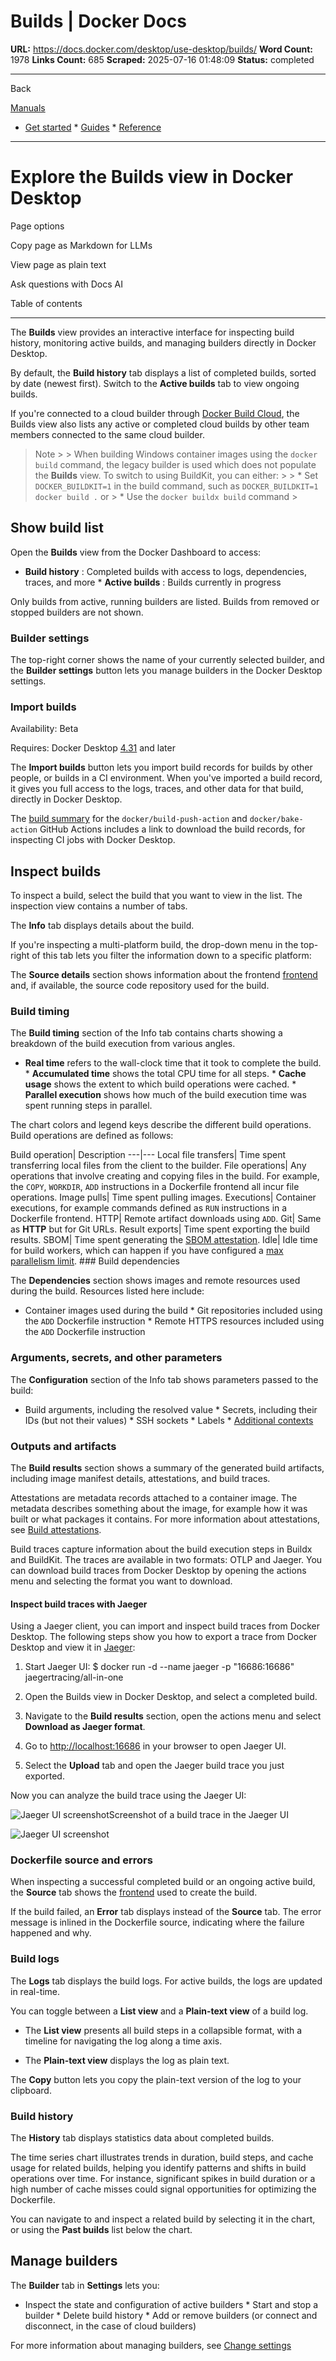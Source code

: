 # Builds | Docker Docs

**URL:** https://docs.docker.com/desktop/use-desktop/builds/
**Word Count:** 1978
**Links Count:** 685
**Scraped:** 2025-07-16 01:48:09
**Status:** completed

---

Back

[Manuals](https://docs.docker.com/manuals/)

  * [Get started](https://docs.docker.com/get-started/)   * [Guides](https://docs.docker.com/guides/)   * [Reference](https://docs.docker.com/reference/)

* * *

# Explore the Builds view in Docker Desktop

Page options

Copy page as Markdown for LLMs

View page as plain text

Ask questions with Docs AI

Table of contents

* * *

The **Builds** view provides an interactive interface for inspecting build history, monitoring active builds, and managing builders directly in Docker Desktop.

By default, the **Build history** tab displays a list of completed builds, sorted by date \(newest first\). Switch to the **Active builds** tab to view ongoing builds.

If you're connected to a cloud builder through [Docker Build Cloud](https://docs.docker.com/build-cloud/), the Builds view also lists any active or completed cloud builds by other team members connected to the same cloud builder.

> Note >  > When building Windows container images using the `docker build` command, the legacy builder is used which does not populate the **Builds** view. To switch to using BuildKit, you can either: >  >   * Set `DOCKER_BUILDKIT=1` in the build command, such as `DOCKER_BUILDKIT=1 docker build .` or >   * Use the `docker buildx build` command > 

## Show build list

Open the **Builds** view from the Docker Dashboard to access:

  * **Build history** : Completed builds with access to logs, dependencies, traces, and more   * **Active builds** : Builds currently in progress

Only builds from active, running builders are listed. Builds from removed or stopped builders are not shown.

### Builder settings

The top-right corner shows the name of your currently selected builder, and the **Builder settings** button lets you manage builders in the Docker Desktop settings.

### Import builds

Availability: Beta 

Requires: Docker Desktop [4.31](https://docs.docker.com/desktop/release-notes/#4310) and later

The **Import builds** button lets you import build records for builds by other people, or builds in a CI environment. When you've imported a build record, it gives you full access to the logs, traces, and other data for that build, directly in Docker Desktop.

The [build summary](https://docs.docker.com/build/ci/github-actions/build-summary/) for the `docker/build-push-action` and `docker/bake-action` GitHub Actions includes a link to download the build records, for inspecting CI jobs with Docker Desktop.

## Inspect builds

To inspect a build, select the build that you want to view in the list. The inspection view contains a number of tabs.

The **Info** tab displays details about the build.

If you're inspecting a multi-platform build, the drop-down menu in the top-right of this tab lets you filter the information down to a specific platform:

The **Source details** section shows information about the frontend [frontend](https://docs.docker.com/build/buildkit/frontend/) and, if available, the source code repository used for the build.

### Build timing

The **Build timing** section of the Info tab contains charts showing a breakdown of the build execution from various angles.

  * **Real time** refers to the wall-clock time that it took to complete the build.   * **Accumulated time** shows the total CPU time for all steps.   * **Cache usage** shows the extent to which build operations were cached.   * **Parallel execution** shows how much of the build execution time was spent running steps in parallel.

The chart colors and legend keys describe the different build operations. Build operations are defined as follows:

Build operation| Description   ---|---   Local file transfers| Time spent transferring local files from the client to the builder.   File operations| Any operations that involve creating and copying files in the build. For example, the `COPY`, `WORKDIR`, `ADD` instructions in a Dockerfile frontend all incur file operations.   Image pulls| Time spent pulling images.   Executions| Container executions, for example commands defined as `RUN` instructions in a Dockerfile frontend.   HTTP| Remote artifact downloads using `ADD`.   Git| Same as **HTTP** but for Git URLs.   Result exports| Time spent exporting the build results.   SBOM| Time spent generating the [SBOM attestation](https://docs.docker.com/build/metadata/attestations/sbom/).   Idle| Idle time for build workers, which can happen if you have configured a [max parallelism limit](https://docs.docker.com/build/buildkit/configure/#max-parallelism).      ### Build dependencies

The **Dependencies** section shows images and remote resources used during the build. Resources listed here include:

  * Container images used during the build   * Git repositories included using the `ADD` Dockerfile instruction   * Remote HTTPS resources included using the `ADD` Dockerfile instruction

### Arguments, secrets, and other parameters

The **Configuration** section of the Info tab shows parameters passed to the build:

  * Build arguments, including the resolved value   * Secrets, including their IDs \(but not their values\)   * SSH sockets   * Labels   * [Additional contexts](https://docs.docker.com/reference/cli/docker/buildx/build/#build-context)

### Outputs and artifacts

The **Build results** section shows a summary of the generated build artifacts, including image manifest details, attestations, and build traces.

Attestations are metadata records attached to a container image. The metadata describes something about the image, for example how it was built or what packages it contains. For more information about attestations, see [Build attestations](https://docs.docker.com/build/metadata/attestations/).

Build traces capture information about the build execution steps in Buildx and BuildKit. The traces are available in two formats: OTLP and Jaeger. You can download build traces from Docker Desktop by opening the actions menu and selecting the format you want to download.

#### Inspect build traces with Jaeger

Using a Jaeger client, you can import and inspect build traces from Docker Desktop. The following steps show you how to export a trace from Docker Desktop and view it in [Jaeger](https://www.jaegertracing.io/):

  1. Start Jaeger UI:                    $ docker run -d --name jaeger -p "16686:16686" jaegertracing/all-in-one          

  2. Open the Builds view in Docker Desktop, and select a completed build.

  3. Navigate to the **Build results** section, open the actions menu and select **Download as Jaeger format**.

  4. Go to <http://localhost:16686> in your browser to open Jaeger UI.

  5. Select the **Upload** tab and open the Jaeger build trace you just exported.

Now you can analyze the build trace using the Jaeger UI:

![Jaeger UI screenshot](https://docs.docker.com/desktop/images/build-ui-jaeger-screenshot.png)Screenshot of a build trace in the Jaeger UI

![Jaeger UI screenshot](https://docs.docker.com/desktop/images/build-ui-jaeger-screenshot.png)

### Dockerfile source and errors

When inspecting a successful completed build or an ongoing active build, the **Source** tab shows the [frontend](https://docs.docker.com/build/buildkit/frontend/) used to create the build.

If the build failed, an **Error** tab displays instead of the **Source** tab. The error message is inlined in the Dockerfile source, indicating where the failure happened and why.

### Build logs

The **Logs** tab displays the build logs. For active builds, the logs are updated in real-time.

You can toggle between a **List view** and a **Plain-text view** of a build log.

  * The **List view** presents all build steps in a collapsible format, with a timeline for navigating the log along a time axis.

  * The **Plain-text view** displays the log as plain text.

The **Copy** button lets you copy the plain-text version of the log to your clipboard.

### Build history

The **History** tab displays statistics data about completed builds.

The time series chart illustrates trends in duration, build steps, and cache usage for related builds, helping you identify patterns and shifts in build operations over time. For instance, significant spikes in build duration or a high number of cache misses could signal opportunities for optimizing the Dockerfile.

You can navigate to and inspect a related build by selecting it in the chart, or using the **Past builds** list below the chart.

## Manage builders

The **Builder** tab in **Settings** lets you:

  * Inspect the state and configuration of active builders   * Start and stop a builder   * Delete build history   * Add or remove builders \(or connect and disconnect, in the case of cloud builders\)

For more information about managing builders, see [Change settings](https://docs.docker.com/desktop/settings-and-maintenance/settings/#builders)